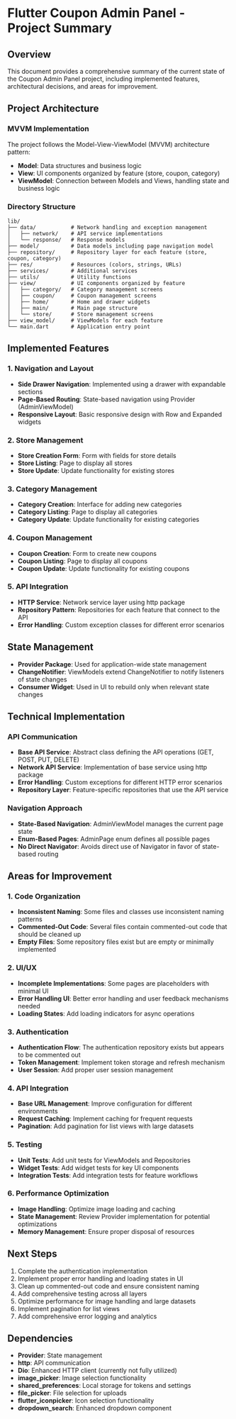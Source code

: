 # Flutter Coupon Admin Panel - Project Summary

## Overview

This document provides a comprehensive summary of the current state of the Coupon Admin Panel project, including implemented features, architectural decisions, and areas for improvement.

## Project Architecture

### MVVM Implementation

The project follows the Model-View-ViewModel (MVVM) architecture pattern:

- **Model**: Data structures and business logic
- **View**: UI components organized by feature (store, coupon, category)
- **ViewModel**: Connection between Models and Views, handling state and business logic

### Directory Structure

```
lib/
├── data/           # Network handling and exception management
│   ├── network/    # API service implementations
│   └── response/   # Response models
├── model/          # Data models including page navigation model
├── repository/     # Repository layer for each feature (store, coupon, category)
├── res/            # Resources (colors, strings, URLs)
├── services/       # Additional services
├── utils/          # Utility functions
├── view/           # UI components organized by feature
│   ├── category/   # Category management screens
│   ├── coupon/     # Coupon management screens
│   ├── home/       # Home and drawer widgets
│   ├── main/       # Main page structure
│   └── store/      # Store management screens
├── view_model/     # ViewModels for each feature
└── main.dart       # Application entry point
```

## Implemented Features

### 1. Navigation and Layout

- **Side Drawer Navigation**: Implemented using a drawer with expandable sections
- **Page-Based Routing**: State-based navigation using Provider (AdminViewModel)
- **Responsive Layout**: Basic responsive design with Row and Expanded widgets

### 2. Store Management

- **Store Creation Form**: Form with fields for store details
- **Store Listing**: Page to display all stores
- **Store Update**: Update functionality for existing stores

### 3. Category Management

- **Category Creation**: Interface for adding new categories
- **Category Listing**: Page to display all categories
- **Category Update**: Update functionality for existing categories

### 4. Coupon Management

- **Coupon Creation**: Form to create new coupons
- **Coupon Listing**: Page to display all coupons
- **Coupon Update**: Update functionality for existing coupons

### 5. API Integration

- **HTTP Service**: Network service layer using http package
- **Repository Pattern**: Repositories for each feature that connect to the API
- **Error Handling**: Custom exception classes for different error scenarios

## State Management

- **Provider Package**: Used for application-wide state management
- **ChangeNotifier**: ViewModels extend ChangeNotifier to notify listeners of state changes
- **Consumer Widget**: Used in UI to rebuild only when relevant state changes

## Technical Implementation

### API Communication

- **Base API Service**: Abstract class defining the API operations (GET, POST, PUT, DELETE)
- **Network API Service**: Implementation of base service using http package
- **Error Handling**: Custom exceptions for different HTTP error scenarios
- **Repository Layer**: Feature-specific repositories that use the API service

### Navigation Approach

- **State-Based Navigation**: AdminViewModel manages the current page state
- **Enum-Based Pages**: AdminPage enum defines all possible pages
- **No Direct Navigator**: Avoids direct use of Navigator in favor of state-based routing

## Areas for Improvement

### 1. Code Organization

- **Inconsistent Naming**: Some files and classes use inconsistent naming patterns
- **Commented-Out Code**: Several files contain commented-out code that should be cleaned up
- **Empty Files**: Some repository files exist but are empty or minimally implemented

### 2. UI/UX

- **Incomplete Implementations**: Some pages are placeholders with minimal UI
- **Error Handling UI**: Better error handling and user feedback mechanisms needed
- **Loading States**: Add loading indicators for async operations

### 3. Authentication

- **Authentication Flow**: The authentication repository exists but appears to be commented out
- **Token Management**: Implement token storage and refresh mechanism
- **User Session**: Add proper user session management

### 4. API Integration

- **Base URL Management**: Improve configuration for different environments
- **Request Caching**: Implement caching for frequent requests
- **Pagination**: Add pagination for list views with large datasets

### 5. Testing

- **Unit Tests**: Add unit tests for ViewModels and Repositories
- **Widget Tests**: Add widget tests for key UI components
- **Integration Tests**: Add integration tests for feature workflows

### 6. Performance Optimization

- **Image Handling**: Optimize image loading and caching
- **State Management**: Review Provider implementation for potential optimizations
- **Memory Management**: Ensure proper disposal of resources

## Next Steps

1. Complete the authentication implementation
2. Implement proper error handling and loading states in UI
3. Clean up commented-out code and ensure consistent naming
4. Add comprehensive testing across all layers
5. Optimize performance for image handling and large datasets
6. Implement pagination for list views
7. Add comprehensive error logging and analytics

## Dependencies

- **Provider**: State management
- **http**: API communication
- **Dio**: Enhanced HTTP client (currently not fully utilized)
- **image_picker**: Image selection functionality
- **shared_preferences**: Local storage for tokens and settings
- **file_picker**: File selection for uploads
- **flutter_iconpicker**: Icon selection functionality
- **dropdown_search**: Enhanced dropdown component
